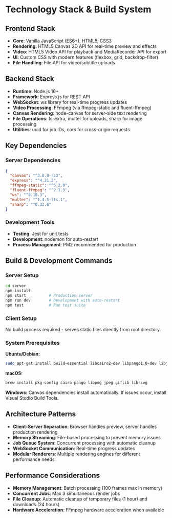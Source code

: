 # Technology Stack & Build System

## Frontend Stack

- **Core**: Vanilla JavaScript (ES6+), HTML5, CSS3
- **Rendering**: HTML5 Canvas 2D API for real-time preview and effects
- **Video**: HTML5 Video API for playback and MediaRecorder API for export
- **UI**: Custom CSS with modern features (flexbox, grid, backdrop-filter)
- **File Handling**: File API for video/subtitle uploads

## Backend Stack

- **Runtime**: Node.js 16+
- **Framework**: Express.js for REST API
- **WebSocket**: ws library for real-time progress updates
- **Video Processing**: FFmpeg (via ffmpeg-static and fluent-ffmpeg)
- **Canvas Rendering**: node-canvas for server-side text rendering
- **File Operations**: fs-extra, multer for uploads, sharp for image processing
- **Utilities**: uuid for job IDs, cors for cross-origin requests

## Key Dependencies

### Server Dependencies

```json
{
  "canvas": "^3.0.0-rc3",
  "express": "^4.21.2",
  "ffmpeg-static": "^5.2.0",
  "fluent-ffmpeg": "^2.1.3",
  "ws": "^8.18.3",
  "multer": "^1.4.5-lts.1",
  "sharp": "^0.32.6"
}
```

### Development Tools

- **Testing**: Jest for unit tests
- **Development**: nodemon for auto-restart
- **Process Management**: PM2 recommended for production

## Build & Development Commands

### Server Setup

```bash
cd server
npm install
npm start          # Production server
npm run dev        # Development with auto-restart
npm test           # Run test suite
```

### Client Setup

No build process required - serves static files directly from root directory.

### System Prerequisites

**Ubuntu/Debian:**

```bash
sudo apt-get install build-essential libcairo2-dev libpango1.0-dev libjpeg-dev libgif-dev librsvg2-dev
```

**macOS:**

```bash
brew install pkg-config cairo pango libpng jpeg giflib librsvg
```

**Windows:**
Canvas dependencies install automatically. If issues occur, install Visual Studio Build Tools.

## Architecture Patterns

- **Client-Server Separation**: Browser handles preview, server handles production rendering
- **Memory Streaming**: File-based processing to prevent memory issues
- **Job Queue System**: Concurrent processing with automatic cleanup
- **WebSocket Communication**: Real-time progress updates
- **Modular Renderers**: Multiple rendering engines for different performance needs

## Performance Considerations

- **Memory Management**: Batch processing (100 frames max in memory)
- **Concurrent Jobs**: Max 3 simultaneous render jobs
- **File Cleanup**: Automatic cleanup of temporary files (1 hour) and downloads (24 hours)
- **Hardware Acceleration**: FFmpeg hardware acceleration when available
